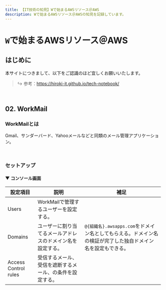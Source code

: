 ```yaml
---
title: 【IT技術の知見】Wで始まるAWSリソース＠AWS
description: Wで始まるAWSリソース＠AWSの知見を記録しています。
---
```


# `W`で始まるAWSリソース＠AWS

## はじめに

本サイトにつきまして、以下をご認識のほど宜しくお願いいたします。

> ↪️ 参考：<https://hiroki-it.github.io/tech-notebook/>

<br>

## 02. WorkMail

### WorkMailとは

Gmail、サンダーバード、Yahooメールなどと同類のメール管理アプリケーション。

<br>

### セットアップ

#### ▼ コンソール画面

| 設定項目             | 説明                                                       | 補足                                                                                                        |
| -------------------- | ---------------------------------------------------------- | ----------------------------------------------------------------------------------------------------------- |
| Users                | WorkMailで管理するユーザーを設定する。                     |                                                                                                             |
| Domains              | ユーザーに割り当てるメールアドレスのドメイン名を設定する。 | `@{組織名}.awsapps.com`をドメイン名としてもらえる。ドメイン名の検証が完了した独自ドメイン名を設定もできる。 |
| Access Control rules | 受信するメール、受信を遮断するメール、の条件を設定する。   |                                                                                                             |

<br>
